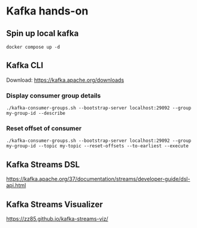 # Kafka hands-on
## Spin up local kafka
```
docker compose up -d
```

## Kafka CLI

Download: https://kafka.apache.org/downloads

### Display consumer group details
```
./kafka-consumer-groups.sh --bootstrap-server localhost:29092 --group my-group-id --describe
```

### Reset offset of consumer
```
./kafka-consumer-groups.sh --bootstrap-server localhost:29092 --group my-group-id --topic my-topic --reset-offsets --to-earliest --execute
```

## Kafka Streams DSL
https://kafka.apache.org/37/documentation/streams/developer-guide/dsl-api.html

## Kafka Streams Visualizer
https://zz85.github.io/kafka-streams-viz/
